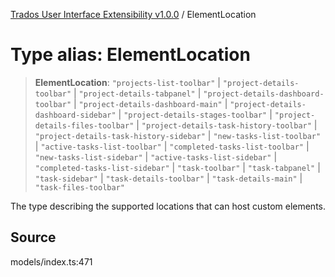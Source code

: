 [Trados User Interface Extensibility v1.0.0](../wiki/globals) / ElementLocation

# Type alias: ElementLocation

> **ElementLocation**: `"projects-list-toolbar"` \| `"project-details-toolbar"` \| `"project-details-tabpanel"` \| `"project-details-dashboard-toolbar"` \| `"project-details-dashboard-main"` \| `"project-details-dashboard-sidebar"` \| `"project-details-stages-toolbar"` \| `"project-details-files-toolbar"` \| `"project-details-task-history-toolbar"` \| `"project-details-task-history-sidebar"` \| `"new-tasks-list-toolbar"` \| `"active-tasks-list-toolbar"` \| `"completed-tasks-list-toolbar"` \| `"new-tasks-list-sidebar"` \| `"active-tasks-list-sidebar"` \| `"completed-tasks-list-sidebar"` \| `"task-toolbar"` \| `"task-tabpanel"` \| `"task-sidebar"` \| `"task-details-toolbar"` \| `"task-details-main"` \| `"task-files-toolbar"`

The type describing the supported locations that can host custom elements.

## Source

models/index.ts:471
